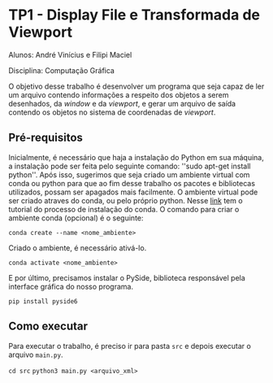 # TP1 - Display File e Transformada de Viewport 

Alunos:  André Vinícius e Filipi Maciel

Disciplina: Computação Gráfica

O objetivo desse trabalho é desenvolver um programa que seja capaz de ler um arquivo contendo informações a respeito dos objetos a serem desenhados, da <i>window</i> e da <i>viewport</i>, e gerar um arquivo de saída contendo os objetos no sistema de coordenadas de <i>viewport</i>.

## Pré-requisitos

Inicialmente, é necessário que haja a instalação do Python em sua máquina, a instalação pode ser feita pelo seguinte comando: ''sudo apt-get install python''. Após isso, sugerimos que seja criado um ambiente virtual com conda ou python para que ao fim desse trabalho os pacotes e bibliotecas utilizados, possam ser apagados mais facilmente. O ambiente virtual pode ser criado atraves do conda, ou pelo próprio python. Nesse <a href='https://docs.conda.io/projects/conda/en/latest/user-guide/install/linux.html'>link</a> tem o tutorial do processo de instalação do conda. O comando para criar o ambiente conda (opcional) é o seguinte:

``conda create --name <nome_ambiente>``

Criado o ambiente, é necessário ativá-lo.

``conda activate <nome_ambiente>``

E por último, precisamos instalar o PySide, biblioteca responsável pela interface gráfica do nosso programa.

``pip install pyside6``

## Como executar

Para executar o trabalho, é preciso ir para pasta ``src`` e depois executar o arquivo ``main.py``.

``cd src``
``python3 main.py <arquivo_xml>``


